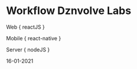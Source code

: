 # Workflow Dznvolve Labs
Web {
  reactJS
} 

Mobile {
  react-native
} 

Server {
  nodeJS
}

16-01-2021
